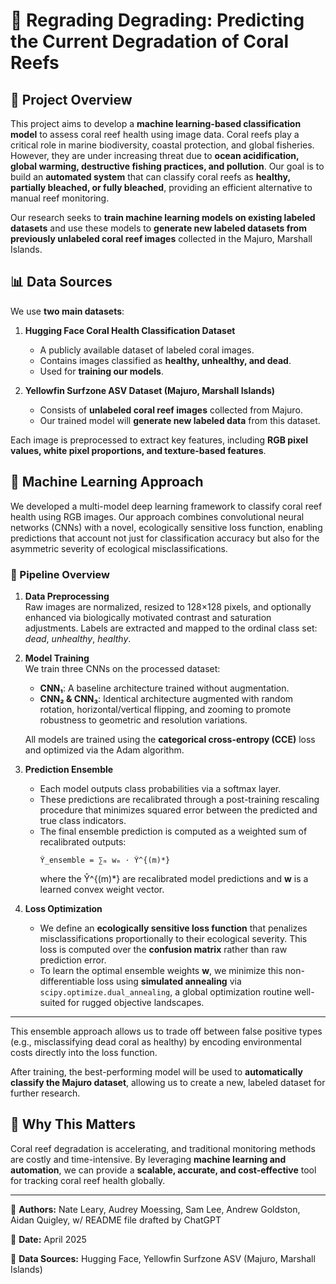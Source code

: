 # 🌊 Regrading Degrading: Predicting the Current Degradation of Coral Reefs 

## 📌 Project Overview  
This project aims to develop a **machine learning-based classification model** to assess coral reef health using image data. Coral reefs play a critical role in marine biodiversity, coastal protection, and global fisheries. However, they are under increasing threat due to **ocean acidification, global warming, destructive fishing practices, and pollution**. Our goal is to build an **automated system** that can classify coral reefs as **healthy, partially bleached, or fully bleached**, providing an efficient alternative to manual reef monitoring.

Our research seeks to **train machine learning models on existing labeled datasets** and use these models to **generate new labeled datasets from previously unlabeled coral reef images** collected in the Majuro, Marshall Islands.

## 📊 Data Sources  
We use **two main datasets**:

1. **Hugging Face Coral Health Classification Dataset**  
   - A publicly available dataset of labeled coral images.  
   - Contains images classified as **healthy, unhealthy, and dead**.  
   - Used for **training our models**.  

2. **Yellowfin Surfzone ASV Dataset (Majuro, Marshall Islands)**  
   - Consists of **unlabeled coral reef images** collected from Majuro.  
   - Our trained model will **generate new labeled data** from this dataset.  

Each image is preprocessed to extract key features, including **RGB pixel values, white pixel proportions, and texture-based features**.

## 🤖 Machine Learning Approach  

We developed a multi-model deep learning framework to classify coral reef health using RGB images. Our approach combines convolutional neural networks (CNNs) with a novel, ecologically sensitive loss function, enabling predictions that account not just for classification accuracy but also for the asymmetric severity of ecological misclassifications.

### 🧪 Pipeline Overview

1. **Data Preprocessing**  
   Raw images are normalized, resized to 128×128 pixels, and optionally enhanced via biologically motivated contrast and saturation adjustments. Labels are extracted and mapped to the ordinal class set: *dead*, *unhealthy*, *healthy*.

2. **Model Training**  
   We train three CNNs on the processed dataset:
   - **CNN₁**: A baseline architecture trained without augmentation.
   - **CNN₂ & CNN₃**: Identical architecture augmented with random rotation, horizontal/vertical flipping, and zooming to promote robustness to geometric and resolution variations.

   All models are trained using the **categorical cross-entropy (CCE)** loss and optimized via the Adam algorithm.

3. **Prediction Ensemble**  
   - Each model outputs class probabilities via a softmax layer.
   - These predictions are recalibrated through a post-training rescaling procedure that minimizes squared error between the predicted and true class indicators.
   - The final ensemble prediction is computed as a weighted sum of recalibrated outputs:  
     ```
     Ŷ_ensemble = ∑ₘ wₘ ⋅ Ŷ^{(m)*}
     ```
     where the Ŷ^{(m)*} are recalibrated model predictions and **w** is a learned convex weight vector.

4. **Loss Optimization**  
   - We define an **ecologically sensitive loss function** that penalizes misclassifications proportionally to their ecological severity. This loss is computed over the **confusion matrix** rather than raw prediction error.
   - To learn the optimal ensemble weights **w**, we minimize this non-differentiable loss using **simulated annealing** via `scipy.optimize.dual_annealing`, a global optimization routine well-suited for rugged objective landscapes.

---

This ensemble approach allows us to trade off between false positive types (e.g., misclassifying dead coral as healthy) by encoding environmental costs directly into the loss function.

After training, the best-performing model will be used to **automatically classify the Majuro dataset**, allowing us to create a new, labeled dataset for further research.

## 📌 Why This Matters  
Coral reef degradation is accelerating, and traditional monitoring methods are costly and time-intensive. By leveraging **machine learning and automation**, we can provide a **scalable, accurate, and cost-effective** tool for tracking coral reef health globally.

---

🔗 **Authors:** Nate Leary, Audrey Moessing, Sam Lee, Andrew Goldston, Aidan Quigley, w/ README file drafted by ChatGPT

📅 **Date:** April 2025  

📁 **Data Sources:** Hugging Face, Yellowfin Surfzone ASV (Majuro, Marshall Islands)  
